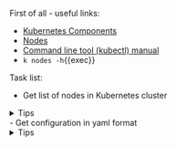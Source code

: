 First of all - useful links:
- [Kubernetes Components](https://kubernetes.io/docs/concepts/overview/components/)
- [Nodes](https://kubernetes.io/docs/concepts/architecture/nodes/)
- [Command line tool (kubectl) manual](https://kubernetes.io/docs/reference/kubectl/)
- `k nodes -h`{{exec}}

Task list:
- Get list of nodes in Kubernetes cluster
<details>
<summary>Tips</summary>
<br>
`k get nodes`{{exec}}
</details>
- Get configuration in yaml format
<details>
<summary>Tips</summary>
<br>
`k config view`{{exec}}
</details>
